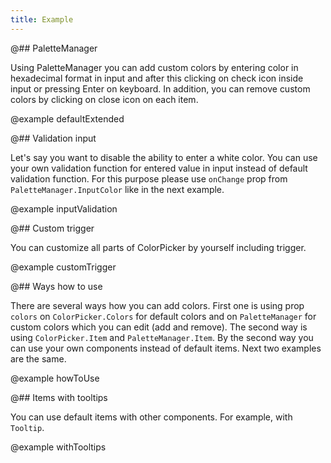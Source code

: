 ```yaml
---
title: Example
---
```


@## PaletteManager

Using PaletteManager you can add custom colors by entering color in hexadecimal format in input and after this clicking on check icon inside input or pressing Enter on keyboard. In addition, you can remove custom colors by clicking on close icon on each item.

@example defaultExtended

@## Validation input

Let's say you want to disable the ability to enter a white color. You can use your own validation function for entered value in input instead of default validation function. For this purpose please use `onChange` prop from `PaletteManager.InputColor` like in the next example.

@example inputValidation

@## Custom trigger

You can customize all parts of ColorPicker by yourself including trigger.

@example customTrigger

@## Ways how to use

There are several ways how you can add colors. First one is using prop `colors` on `ColorPicker.Colors` for default colors and on `PaletteManager` for custom colors which you can edit (add and remove). The second way is using `ColorPicker.Item` and `PaletteManager.Item`. By the second way you can use your own components instead of default items. Next two examples are the same.

@example howToUse

@## Items with tooltips

You can use default items with other components. For example, with `Tooltip`.

@example withTooltips
